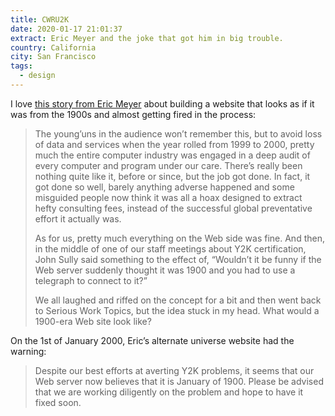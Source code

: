 ```yaml
---
title: CWRU2K
date: 2020-01-17 21:01:37
extract: Eric Meyer and the joke that got him in big trouble.
country: California
city: San Francisco
tags:
  - design
---
```


I love [this story from Eric Meyer](https://meyerweb.com/eric/thoughts/2020/01/01/cwru2k/) about building a website that looks as if it was from the 1900s and almost getting fired in the process:

> The young’uns in the audience won’t remember this, but to avoid loss of data and services when the year rolled from 1999 to 2000, pretty much the entire computer industry was engaged in a deep audit of every computer and program under our care. There’s really been nothing quite like it, before or since, but the job got done. In fact, it got done so well, barely anything adverse happened and some misguided people now think it was all a hoax designed to extract hefty consulting fees, instead of the successful global preventative effort it actually was.
>
> As for us, pretty much everything on the Web side was fine. And then, in the middle of one of our staff meetings about Y2K certification, John Sully said something to the effect of, “Wouldn’t it be funny if the Web server suddenly thought it was 1900 and you had to use a telegraph to connect to it?”
>
> We all laughed and riffed on the concept for a bit and then went back to Serious Work Topics, but the idea stuck in my head. What would a 1900-era Web site look like?

On the 1st of January 2000, Eric’s alternate universe website had the warning:

> Despite our best efforts at averting Y2K problems, it seems that our Web server now believes that it is January of 1900. Please be advised that we are working diligently on the problem and hope to have it fixed soon.
